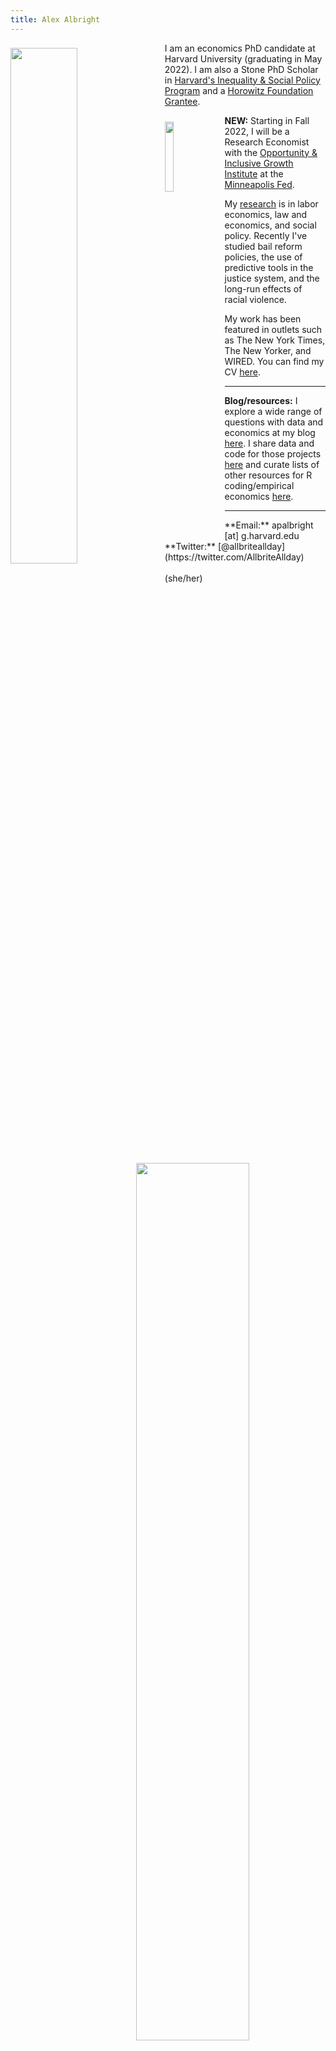 ```yaml
---
title: Alex Albright
---
```


<img src="/./about_files/headshots/alex-albright-headshot.png" style="float: left; margin-right: 15px; margin-top: 8px" alt="" width="46%" height="46%" /> 

I am an economics PhD candidate at Harvard University (graduating in May 2022). I am also a Stone PhD Scholar in [Harvard's Inequality & Social Policy Program](https://inequality.hks.harvard.edu/) and a [Horowitz Foundation Grantee](https://www.horowitz-foundation.org/). 

<img src="/./about_files/oigi-logo.png" style="float: left; margin-right: 10px; margin-top: 10px" alt="" width="17%" height="17%" /> 

**NEW:** Starting in Fall 2022, I will be a Research Economist with the [Opportunity & Inclusive Growth Institute](https://www.minneapolisfed.org/institute) at the [Minneapolis Fed](https://www.minneapolisfed.org/).

My [research](https://thelittledataset.com/research/) is in labor economics, law and economics, and social policy. Recently I've studied bail reform policies, the use of predictive tools in the justice system, and the long-run effects of racial violence. 

My work has been featured in outlets such as The New York Times, The New Yorker, and WIRED. You can find my CV [here](https://thelittledataset.com/about_files/alex_albright_harvard_cv.pdf).

---

**Blog/resources:** I explore a wide range of questions with data and economics at my blog [here](https://thelittledataset.com/). I share data and code for those projects [here](https://thelittledataset.com/my-resources/) and curate lists of other resources for R coding/empirical economics [here](https://thelittledataset.com/other-resources/). 

---

<img src="/./about_files/graphs/dd-stack.png" style="float: right; margin-right: 1px; margin-top: -10px" alt="" width="60%" height="60%" /> 
**Email:** apalbright<span style="display:none">nospampls</span> [at] g.harvard.edu <br>
**Twitter:** [@allbriteallday](https://twitter.com/AllbriteAllday) <br>
<br>
(she/her)
<br>